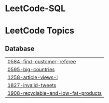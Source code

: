 # LeetCode-SQL
<!---LeetCode Topics Start-->
# LeetCode Topics
## Database
|  |
| ------- |
| [0584-find-customer-referee](https://github.com/Sweta-Kaundilya/LeetCode-SQL/tree/master/0584-find-customer-referee) |
| [0595-big-countries](https://github.com/Sweta-Kaundilya/LeetCode-SQL/tree/master/0595-big-countries) |
| [1258-article-views-i](https://github.com/Sweta-Kaundilya/LeetCode-SQL/tree/master/1258-article-views-i) |
| [1827-invalid-tweets](https://github.com/Sweta-Kaundilya/LeetCode-SQL/tree/master/1827-invalid-tweets) |
| [1908-recyclable-and-low-fat-products](https://github.com/Sweta-Kaundilya/LeetCode-SQL/tree/master/1908-recyclable-and-low-fat-products) |
<!---LeetCode Topics End-->